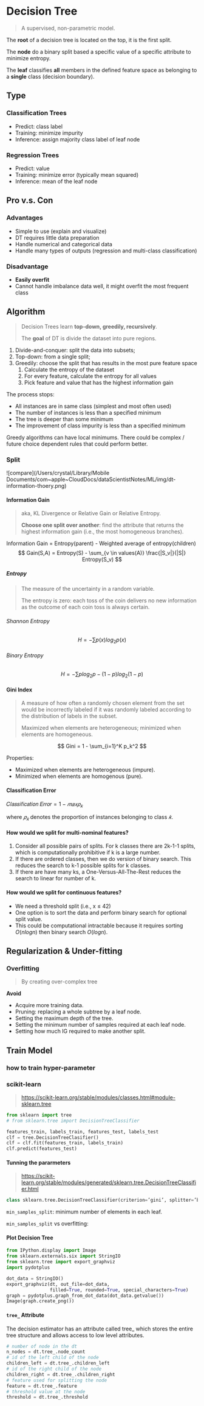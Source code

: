 # Decision Tree

> A supervised, non-parametric model.

The **root** of a decision tree is located on the top, it is the first split.

The **node** do a binary split based a specific value of a specific attribute to minimize entropy.

The **leaf** classifies **all** members in the defined feature space as belonging to a **single** class (decision boundary).

## Type

### Classification Trees

- Predict: class label
- Training: minimize impurity
- Inference: assign majority class label of leaf node

### Regression Trees

- Predict: value
- Training: minimize error (typically mean squared)
- Inference: mean of the leaf node

## Pro v.s. Con

### Advantages

- Simple to use (explain and visualize)
- DT requires little data preparation
- Handle numerical and categorical data
- Handle many types of outputs (regression and multi-class classification)

### Disadvantage

- **Easily overfit**
- Cannot handle imbalance data well, it might overfit the most frequent class

## Algorithm

> Decision Trees learn **top-down, greedily, recursively**.
>
> The **goal** of DT is divide the dataset into pure regions.

1. Divide-and-conquer: split the data into subsets;
2. Top-down: from a single split;
3. Greedily: choose the split that has results in the most pure feature space
   1. Calculate the entropy of the dataset
   2. For every feature, calculate the entropy for all values
   3. Pick feature and value that has the highest information gain

The process stops:

* All instances are in same class (simplest and most often used)
* The number of instances is less than a specified minimum
* The tree is deeper than some minimum
* The improvement of class impurity is less than a specified minimum

Greedy algorithms can have local minimums. There could be complex / future choice dependent rules that could perform better.

### Split

![compare](/Users/crystal/Library/Mobile Documents/com~apple~CloudDocs/dataScientistNotes/ML/img/dt-information-thoery.png)

#### Information Gain

> aka, KL Divergence or Relative Gain or Relative Entropy.
>
> **Choose one split over another**: find the attribute that returns the highest information gain (i.e., the most homogeneous branches).

Information Gain = Entropy(parent) - Weighted average of entropy(children)​
$$
Gain(S,A) = Entropy(S) - \sum_{v \in values(A)} \frac{|S_v|}{|S|} Entropy(S_v)
$$

##### Entropy

> The measure of the uncertainty in a random variable.
>
> The entropy is zero: each toss of the coin delivers no new information as the outcome of each coin toss is always certain.

###### Shannon Entropy

$$
H=−\sum p(x)log_2 p(x)
$$

###### Binary Entropy

$$
H=−\sum plog_2 p - (1-p)log_2(1-p)
$$

#### Gini Index

> A measure of how often a randomly chosen element from the set would be incorrectly labeled if it was randomly labeled according to the distribution of labels in the subset.
>
> Maximized when elements are heterogeneous; minimized when elements are homogeneous.

$$
Gini = 1 - \sum_{i=1}^K p_k^2
$$

Properties:

- Maximized when elements are heterogeneous (impure).
- Minimized when elements are homogenous (pure).

#### Classification Error 

$\text{𝐶𝑙𝑎𝑠𝑠𝑖𝑓𝑖𝑐𝑎𝑡𝑖𝑜𝑛 𝐸𝑟𝑟𝑜𝑟}=1−𝑚𝑎𝑥𝑝_𝑘$

where $𝑝_𝑘$ denotes the proportion of instances belonging to class $𝑘$.

#### How would we split for multi-nominal features?

1. Consider all possible pairs of splits. For k classes there are 2k-1-1 splits, which is computationally prohibitive if k is a large number.
2. If there are ordered classes, then we do version of binary search. This reduces the search to k-1 possible splits for k classes.
3. If there are have many ks, a One-Versus-All-The-Rest reduces the search to linear for number of k.

#### How would we split for continuous features?

* We need a threshold split (i.e., x ≤ 42)
* One option is to sort the data and perform binary search for optional split value.
* This could be computational intractable because it requires sorting $O(nlogn)$ then binary search $O(logn)$.

## Regularization & Under-fitting

### Overfitting

> By creating over-complex tree

**Avoid**

- Acquire more training data.
- Pruning: replacing a whole subtree by a leaf node.
- Setting the maximum depth of the tree.
- Setting the minimum number of samples required at each leaf node.
- Setting how much IG required to make another split.

## Train Model

### how to train hyper-parameter

### scikit-learn

> https://scikit-learn.org/stable/modules/classes.html#module-sklearn.tree

```python
from sklearn import tree
# from sklearn.tree import DecisionTreeClassifier

features_train, labels_train, features_test, labels_test
clf = tree.DecisionTreeClasifier()
clf = clf.fit(features_train, labels_train)
clf.predict(features_test)
```

#### Tunning the pararmeters

> https://scikit-learn.org/stable/modules/generated/sklearn.tree.DecisionTreeClassifier.html

```python
class sklearn.tree.DecisionTreeClassifier(criterion=’gini’, splitter=’best’, max_depth=None, min_samples_split=2, min_samples_leaf=1, min_weight_fraction_leaf=0.0, max_features=None, random_state=None, max_leaf_nodes=None, min_impurity_decrease=0.0, min_impurity_split=None, class_weight=None, presort=False)
```

`min_samples_split`: minimum number of elements in each leaf.

`min_samples_split` vs overfitting:

#### Plot Decision Tree

```python
from IPython.display import Image  
from sklearn.externals.six import StringIO  
from sklearn.tree import export_graphviz
import pydotplus

dot_data = StringIO()
export_graphviz(dt, out_file=dot_data,  
                filled=True, rounded=True, special_characters=True)
graph = pydotplus.graph_from_dot_data(dot_data.getvalue())  
Image(graph.create_png())
```

#### `tree_` Attribute

The decision estimator has an attribute called tree_ which stores the entire tree structure and allows access to low level attributes.

```python
# number of node in the dt
n_nodes = dt.tree_.node_count
# id of the left child of the node
children_left = dt.tree_.children_left
# id of the right child of the node
children_right = dt.tree_.children_right
# feature used for splitting the node
feature = dt.tree_.feature
# threshold value at the node
threshold = dt.tree_.threshold
```